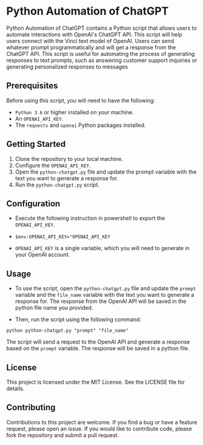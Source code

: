 # Python Automation of ChatGPT

Python Automation of ChatGPT contains a Python script that allows users to automate interactions with OpenAI's ChatGPT API. This script will help users connect with the Vinci text model of OpenAI. Users can send whatever prompt programmatically and will get a response from the ChatGPT API. This script is useful for automating the process of generating responses to text prompts, such as answering customer support inquiries or generating personalized responses to messages

## Prerequisites

Before using this script, you will need to have the following:

- `Python 3.6` or higher installed on your machine.
- An `OPENAI_API_KEY`.
- The `requests` and `openai` Python packages installed.
  
## Getting Started

1. Clone the repository to your local machine.
2. Configure the `OPENAI_API_KEY`.
3. Open the `python-chatgpt.py` file and update the prompt variable with the text you want to generate a response for.
4. Run the `python-chatgpt.py` script.
   
## Configuration

- Execute the following instruction in powershell to export the `OPENAI_API_KEY`.

- `$env:OPENAI_API_KEY="OPENAI_API_KEY`

- `OPENAI_API_KEY` is a single variable, which you will need to generate in your OpenAI account.

## Usage

- To use the script, open the `python-chatgpt.py` file and update the `prompt` variable and the `file_name` variable with the text you want to generate a response for. The response from the OpenAI API will be saved in the python file name you provided.

- Then, run the script using the following command:

`python python-chatgpt.py "prompt" "file_name"`

The script will send a request to the OpenAI API and generate a response based on the `prompt` variable. The response will be saved in a python file.

## License

This project is licensed under the MIT License. See the LICENSE file for details.

## Contributing

Contributions to this project are welcome. If you find a bug or have a feature request, please open an issue. If you would like to contribute code, please fork the repository and submit a pull request.